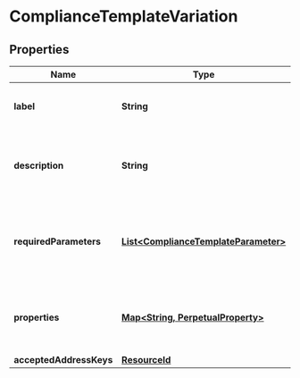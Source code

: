 

# ComplianceTemplateVariation


## Properties

Name | Type | Description | Notes
------------ | ------------- | ------------- | -------------
**label** | **String** | Label of a Compliance Template Variation | 
**description** | **String** | The description of the Compliance Template Variation | 
**requiredParameters** | [**List&lt;ComplianceTemplateParameter&gt;**](ComplianceTemplateParameter.md) | A parameter required by a Compliance Template Variation | 
**properties** | [**Map&lt;String, PerpetualProperty&gt;**](PerpetualProperty.md) | Properties associated with the Compliance Template Variation | 
**acceptedAddressKeys** | [**ResourceId**](ResourceId.md) |  | 



